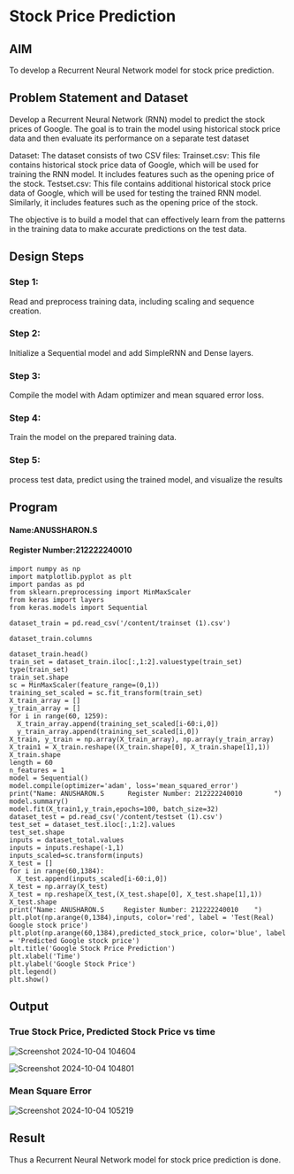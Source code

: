 # Stock Price Prediction

## AIM
To develop a Recurrent Neural Network model for stock price prediction.

## Problem Statement and Dataset
Develop a Recurrent Neural Network (RNN) model to predict the stock prices of Google. The goal is to train the model using historical stock price data and then evaluate its performance on a separate test dataset

Dataset: The dataset consists of two CSV files: Trainset.csv: This file contains historical stock price data of Google, which will be used for training the RNN model. It includes features such as the opening price of the stock. Testset.csv: This file contains additional historical stock price data of Google, which will be used for testing the trained RNN model. Similarly, it includes features such as the opening price of the stock.

The objective is to build a model that can effectively learn from the patterns in the training data to make accurate predictions on the test data.

## Design Steps

### Step 1:
Read and preprocess training data, including scaling and sequence creation.

### Step 2:
Initialize a Sequential model and add SimpleRNN and Dense layers.

### Step 3:
Compile the model with Adam optimizer and mean squared error loss.

### Step 4:
Train the model on the prepared training data.

### Step 5:
process test data, predict using the trained model, and visualize the results

## Program
#### Name:ANUSSHARON.S
#### Register Number:212222240010
```
import numpy as np
import matplotlib.pyplot as plt
import pandas as pd
from sklearn.preprocessing import MinMaxScaler
from keras import layers
from keras.models import Sequential

dataset_train = pd.read_csv('/content/trainset (1).csv')

dataset_train.columns

dataset_train.head()
train_set = dataset_train.iloc[:,1:2].valuestype(train_set)
type(train_set)
train_set.shape
sc = MinMaxScaler(feature_range=(0,1))
training_set_scaled = sc.fit_transform(train_set)
X_train_array = []
y_train_array = []
for i in range(60, 1259):
  X_train_array.append(training_set_scaled[i-60:i,0])
  y_train_array.append(training_set_scaled[i,0])
X_train, y_train = np.array(X_train_array), np.array(y_train_array)
X_train1 = X_train.reshape((X_train.shape[0], X_train.shape[1],1))
X_train.shape
length = 60
n_features = 1
model = Sequential()
model.compile(optimizer='adam', loss='mean_squared_error')
print("Name: ANUSHARON.S      Register Number: 212222240010        ")
model.summary()
model.fit(X_train1,y_train,epochs=100, batch_size=32)
dataset_test = pd.read_csv('/content/testset (1).csv')
test_set = dataset_test.iloc[:,1:2].values
test_set.shape
inputs = dataset_total.values
inputs = inputs.reshape(-1,1)
inputs_scaled=sc.transform(inputs)
X_test = []
for i in range(60,1384):
  X_test.append(inputs_scaled[i-60:i,0])
X_test = np.array(X_test)
X_test = np.reshape(X_test,(X_test.shape[0], X_test.shape[1],1))
X_test.shape
print("Name: ANUSHARON.S     Register Number: 212222240010    ")
plt.plot(np.arange(0,1384),inputs, color='red', label = 'Test(Real) Google stock price')
plt.plot(np.arange(60,1384),predicted_stock_price, color='blue', label = 'Predicted Google stock price')
plt.title('Google Stock Price Prediction')
plt.xlabel('Time')
plt.ylabel('Google Stock Price')
plt.legend()
plt.show()
```







## Output

### True Stock Price, Predicted Stock Price vs time
![Screenshot 2024-10-04 104604](https://github.com/user-attachments/assets/408a1838-9800-44e8-9f1d-3c785c8aa894)

![Screenshot 2024-10-04 104801](https://github.com/user-attachments/assets/9b8101e6-5c38-4493-a86d-835929cabe57)


### Mean Square Error

![Screenshot 2024-10-04 105219](https://github.com/user-attachments/assets/e5e2053f-b0fb-4889-b3a8-4d98523dd0f6)

## Result
Thus a Recurrent Neural Network model for stock price prediction is done.


